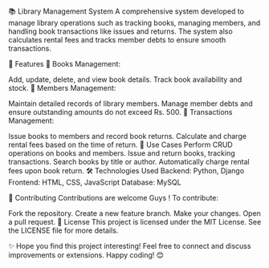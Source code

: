 📚 Library Management System
A comprehensive system developed to manage library operations such as tracking books, managing members, and handling book transactions like issues and returns. The system also calculates rental fees and tracks member debts to ensure smooth transactions.

🚀 Features
📖 Books Management:

Add, update, delete, and view book details.
Track book availability and stock.
👥 Members Management:

Maintain detailed records of library members.
Manage member debts and ensure outstanding amounts do not exceed Rs. 500.
🔄 Transactions Management:

Issue books to members and record book returns.
Calculate and charge rental fees based on the time of return.
🔄 Use Cases
Perform CRUD operations on books and members.
Issue and return books, tracking transactions.
Search books by title or author.
Automatically charge rental fees upon book return.
🛠️ Technologies Used
Backend: Python, Django
Frontend: HTML, CSS, JavaScript
Database: MySQL



🤝 Contributing
Contributions are welcome Guys !
To contribute:

Fork the repository.
Create a new feature branch.
Make your changes.
Open a pull request.
📝 License
This project is licensed under the MIT License. See the LICENSE file for more details.

✨ Hope you find this project interesting! Feel free to connect and discuss improvements or extensions. Happy coding! 😊
